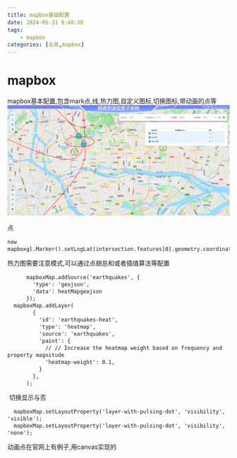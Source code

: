 ```yaml
---
title: mapbox基础配置
date: 2024-05-31 9:48:30
tags:
    - mapbox
categories: [业务,mapbox]
---
```


# mapbox
mapbox基本配置,包含mark点,线,热力图,自定义图标,切换图标,带动画的点等
![Alt text](/img/mapbox3.png)
<!-- more -->

点
```
new mapboxgl.Marker().setLngLat(intersection.features[0].geometry.coordinates).addTo(mapboxMap);
```

热力图需要注意模式,可以通过点胡总和或者插值算法等配置
```
      mapboxMap.addSource('earthquakes', {
        'type': 'geojson',
        'data': heatMapgeojson
      });
  mapboxMap.addLayer(
        {
          'id': 'earthquakes-heat',
          'type': 'heatmap',
          'source': 'earthquakes',
          'paint': {
            // // Increase the heatmap weight based on frequency and property magnitude
            'heatmap-weight': 0.1,
          }
        },
      );

```
​
切换显示与否
```
  mapboxMap.setLayoutProperty('layer-with-pulsing-dot', 'visibility', 'visible');
  mapboxMap.setLayoutProperty('layer-with-pulsing-dot', 'visibility', 'none');

```

动画点在官网上有例子,用canvas实现的